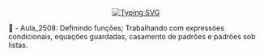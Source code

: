 <div align="center""><a href="https://git.io/typing-svg"><img src="https://readme-typing-svg.demolab.com?font=Fira+Code&weight=700&size=26&pause=1000&color=86F773&center=true&vCenter=true&width=435&lines=Estudando+Haskell+%F0%9F%8D%83;Programa%C3%A7%C3%A3o+Funcional+%F0%9F%92%BB" alt="Typing SVG" /></a></div>

🌱 - Aula_2508: Definindo funções; Trabalhando com expressões condicionais, equações guardadas, casamento de padrões e padrões sob listas.

